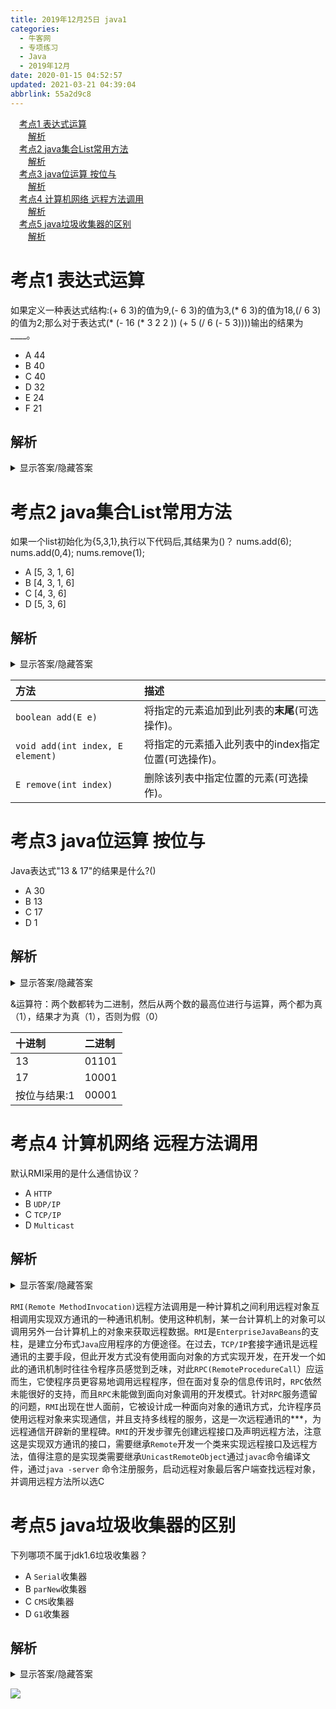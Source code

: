 ```yaml
---
title: 2019年12月25日 java1
categories: 
  - 牛客网
  - 专项练习
  - Java
  - 2019年12月
date: 2020-01-15 04:52:57
updated: 2021-03-21 04:39:04
abbrlink: 55a2d9c8
---
```

<div id='my_toc'><a href="/exam/55a2d9c8/#考点1-表达式运算" class="header_1">考点1 表达式运算</a>&nbsp;<br><a href="/exam/55a2d9c8/#解析" class="header_2">解析</a>&nbsp;<br><a href="/exam/55a2d9c8/#考点2-java集合List常用方法" class="header_1">考点2 java集合List常用方法</a>&nbsp;<br><a href="/exam/55a2d9c8/#解析" class="header_2">解析</a>&nbsp;<br><a href="/exam/55a2d9c8/#考点3-java位运算-按位与" class="header_1">考点3 java位运算 按位与</a>&nbsp;<br><a href="/exam/55a2d9c8/#解析" class="header_2">解析</a>&nbsp;<br><a href="/exam/55a2d9c8/#考点4-计算机网络-远程方法调用" class="header_1">考点4 计算机网络 远程方法调用</a>&nbsp;<br><a href="/exam/55a2d9c8/#解析" class="header_2">解析</a>&nbsp;<br><a href="/exam/55a2d9c8/#考点5-java垃圾收集器的区别" class="header_1">考点5 java垃圾收集器的区别</a>&nbsp;<br><a href="/exam/55a2d9c8/#解析" class="header_2">解析</a>&nbsp;<br></div>
<style>.header_1{margin-left: 1em;}.header_2{margin-left: 2em;}.header_3{margin-left: 3em;}.header_4{margin-left: 4em;}.header_5{margin-left: 5em;}.header_6{margin-left: 6em;}</style>
<!--more-->
<script>if (navigator.platform.search('arm')==-1){document.getElementById('my_toc').style.display = 'none';}var e,p = document.getElementsByTagName('p');while (p.length>0) {e = p[0];e.parentElement.removeChild(e);}</script>

<!--end-->

# 考点1 表达式运算
如果定义一种表达式结构:(+ 6 3)的值为9,(- 6 3)的值为3,(* 6 3)的值为18,(/ 6 3)的值为2;那么对于表达式(* (- 16 (* 3 2 2 )) (+ 5 (/ 6 (- 5 3))))输出的结果为____。
- A 44
- B 40
- C 40
- D 32
- E 24
- F 21

## 解析
<details><summary>显示答案/隐藏答案</summary>正确答案: D</details>


# 考点2 java集合List常用方法
如果一个list初始化为{5,3,1},执行以下代码后,其结果为()？
nums.add(6);
nums.add(0,4);
nums.remove(1);
- A [5, 3, 1, 6]
- B [4, 3, 1, 6]
- C [4, 3, 6]
- D [5, 3, 6]

## 解析
<details><summary>显示答案/隐藏答案</summary>正确答案: B</details>

|方法|描述|
|:--|:--|
|`boolean add(E e)`|将指定的元素追加到此列表的**末尾**(可选操作)。|
|`void add(int index, E element)`|将指定的元素插入此列表中的index指定位置(可选操作)。 |
|`E remove(int index)`|删除该列表中指定位置的元素(可选操作)。|

# 考点3 java位运算 按位与
Java表达式"13 & 17"的结果是什么?()
- A 30
- B 13
- C 17
- D 1

## 解析
<details><summary>显示答案/隐藏答案</summary>正确答案: D</details>

&运算符：两个数都转为二进制，然后从两个数的最高位进行与运算，两个都为真（1），结果才为真（1），否则为假（0）

|十进制|二进制|
|:--|:--|
|13|01101|
|17|10001|
|按位与结果:1|00001|

# 考点4 计算机网络 远程方法调用
默认RMI采用的是什么通信协议？
- A `HTTP`
- B `UDP/IP`
- C `TCP/IP`
- D `Multicast`

## 解析
<details><summary>显示答案/隐藏答案</summary>正确答案: C</details>

`RMI(Remote MethodInvocation)`远程方法调用是一种计算机之间利用远程对象互相调用实现双方通讯的一种通讯机制。使用这种机制，某一台计算机上的对象可以调用另外一台计算机上的对象来获取远程数据。`RMI`是`EnterpriseJavaBeans`的支柱，是建立分布式`Java`应用程序的方便途径。在过去，`TCP/IP`套接字通讯是远程通讯的主要手段，但此开发方式没有使用面向对象的方式实现开发，在开发一个如此的通讯机制时往往令程序员感觉到乏味，对此`RPC(RemoteProcedureCall`）应运而生，它使程序员更容易地调用远程程序，但在面对复杂的信息传讯时，`RPC`依然未能很好的支持，而且`RPC`未能做到面向对象调用的开发模式。针对`RPC`服务遗留的问题，`RMI`出现在世人面前，它被设计成一种面向对象的通讯方式，允许程序员使用远程对象来实现通信，并且支持多线程的服务，这是一次远程通讯的***，为远程通信开辟新的里程碑。`RMI`的开发步骤先创建远程接口及声明远程方法，注意这是实现双方通讯的接口，需要继承`Remote`开发一个类来实现远程接口及远程方法，值得注意的是实现类需要继承`UnicastRemoteObject`通过`javac`命令编译文件，通过`java -server` 命令注册服务，启动远程对象最后客户端查找远程对象，并调用远程方法所以选C

# 考点5 java垃圾收集器的区别
下列哪项不属于jdk1.6垃圾收集器？
- A `Serial`收集器
- B `parNew`收集器
- C `CMS`收集器
- D `G1`收集器

## 解析
<details><summary>显示答案/隐藏答案</summary>正确答案: D</details>

![](https://uploadfiles.nowcoder.com/images/20170223/6741161_1487851243302_B9F7B4500368A60BFE23DC6CC3C3F153)
